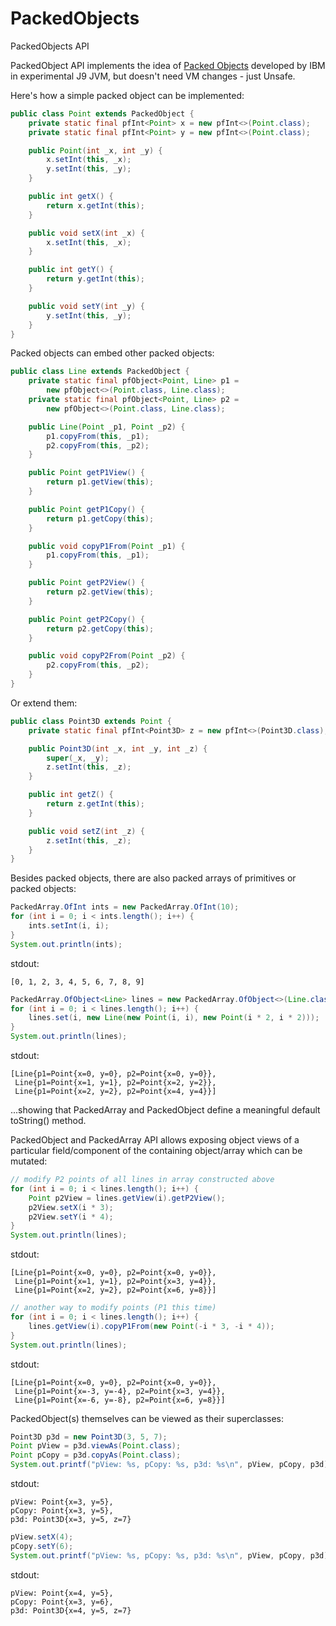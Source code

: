 # PackedObjects
PackedObjects API

PackedObject API implements the idea of
<a href="http://www.oracle.com/technetwork/java/jvmls2013sciam-2013525.pdf">Packed Objects</a>
developed by IBM in experimental J9 JVM, but doesn't need VM changes - just Unsafe.

Here's how a simple packed object can be implemented:

```Java
public class Point extends PackedObject {
    private static final pfInt<Point> x = new pfInt<>(Point.class);
    private static final pfInt<Point> y = new pfInt<>(Point.class);

    public Point(int _x, int _y) {
        x.setInt(this, _x);
        y.setInt(this, _y);
    }

    public int getX() {
        return x.getInt(this);
    }

    public void setX(int _x) {
        x.setInt(this, _x);
    }

    public int getY() {
        return y.getInt(this);
    }

    public void setY(int _y) {
        y.setInt(this, _y);
    }
}
```

Packed objects can embed other packed objects:

```Java
public class Line extends PackedObject {
    private static final pfObject<Point, Line> p1 =
        new pfObject<>(Point.class, Line.class);
    private static final pfObject<Point, Line> p2 =
        new pfObject<>(Point.class, Line.class);

    public Line(Point _p1, Point _p2) {
        p1.copyFrom(this, _p1);
        p2.copyFrom(this, _p2);
    }

    public Point getP1View() {
        return p1.getView(this);
    }

    public Point getP1Copy() {
        return p1.getCopy(this);
    }

    public void copyP1From(Point _p1) {
        p1.copyFrom(this, _p1);
    }

    public Point getP2View() {
        return p2.getView(this);
    }

    public Point getP2Copy() {
        return p2.getCopy(this);
    }

    public void copyP2From(Point _p2) {
        p2.copyFrom(this, _p2);
    }
}
```

Or extend them:

```Java
public class Point3D extends Point {
    private static final pfInt<Point3D> z = new pfInt<>(Point3D.class);

    public Point3D(int _x, int _y, int _z) {
        super(_x, _y);
        z.setInt(this, _z);
    }

    public int getZ() {
        return z.getInt(this);
    }

    public void setZ(int _z) {
        z.setInt(this, _z);
    }
}
```

Besides packed objects, there are also packed arrays of primitives or packed objects:

```Java
PackedArray.OfInt ints = new PackedArray.OfInt(10);
for (int i = 0; i < ints.length(); i++) {
    ints.setInt(i, i);
}
System.out.println(ints);
```
stdout:
```
[0, 1, 2, 3, 4, 5, 6, 7, 8, 9]
```

```Java
PackedArray.OfObject<Line> lines = new PackedArray.OfObject<>(Line.class, 3);
for (int i = 0; i < lines.length(); i++) {
    lines.set(i, new Line(new Point(i, i), new Point(i * 2, i * 2)));
}
System.out.println(lines);
```
stdout:
```
[Line{p1=Point{x=0, y=0}, p2=Point{x=0, y=0}},
 Line{p1=Point{x=1, y=1}, p2=Point{x=2, y=2}},
 Line{p1=Point{x=2, y=2}, p2=Point{x=4, y=4}}]
```

...showing that PackedArray and PackedObject define a meaningful default
toString() method.

PackedObject and PackedArray API allows exposing object views of a particular
field/component of the containing object/array which can be mutated:

```Java
// modify P2 points of all lines in array constructed above
for (int i = 0; i < lines.length(); i++) {
    Point p2View = lines.getView(i).getP2View();
    p2View.setX(i * 3);
    p2View.setY(i * 4);
}
System.out.println(lines);
```
stdout:
```
[Line{p1=Point{x=0, y=0}, p2=Point{x=0, y=0}},
 Line{p1=Point{x=1, y=1}, p2=Point{x=3, y=4}},
 Line{p1=Point{x=2, y=2}, p2=Point{x=6, y=8}}]
```

```Java
// another way to modify points (P1 this time)
for (int i = 0; i < lines.length(); i++) {
    lines.getView(i).copyP1From(new Point(-i * 3, -i * 4));
}
System.out.println(lines);
```
stdout:
```
[Line{p1=Point{x=0, y=0}, p2=Point{x=0, y=0}},
 Line{p1=Point{x=-3, y=-4}, p2=Point{x=3, y=4}},
 Line{p1=Point{x=-6, y=-8}, p2=Point{x=6, y=8}}]
```

PackedObject(s) themselves can be viewed as their superclasses:

```Java
Point3D p3d = new Point3D(3, 5, 7);
Point pView = p3d.viewAs(Point.class);
Point pCopy = p3d.copyAs(Point.class);
System.out.printf("pView: %s, pCopy: %s, p3d: %s\n", pView, pCopy, p3d);
```
stdout:
```
pView: Point{x=3, y=5},
pCopy: Point{x=3, y=5},
p3d: Point3D{x=3, y=5, z=7}
```

```Java
pView.setX(4);
pCopy.setY(6);
System.out.printf("pView: %s, pCopy: %s, p3d: %s\n", pView, pCopy, p3d);
```
stdout:
```
pView: Point{x=4, y=5},
pCopy: Point{x=3, y=6},
p3d: Point3D{x=4, y=5, z=7}
```